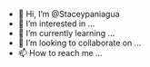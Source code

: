 - 👋 Hi, I’m @Staceypaniagua
- 👀 I’m interested in ...
- 🌱 I’m currently learning ...
- 💞️ I’m looking to collaborate on ...
- 📫 How to reach me ...

<!---
Staceypaniagua/Staceypaniagua is a ✨ special ✨ repository because its `README.md` (this file) appears on your GitHub profile.
You can click the Preview link to take a look at your changes.
--->
